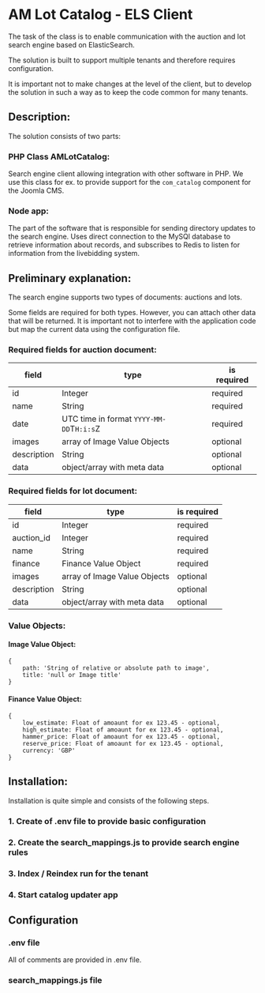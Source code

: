 # AM Lot Catalog - ELS Client 

The task of the class is to enable communication with the auction and lot search engine based on ElasticSearch.

The solution is built to support multiple tenants and therefore requires configuration.

It is important not to make changes at the level of the client, but to develop the solution in such a way as to keep the code common for many tenants.

## Description:

The solution consists of two parts: 

### PHP Class AMLotCatalog:

Search engine client allowing integration with other software in PHP. We use this class for ex. to provide support for the `com_catalog` component for the Joomla CMS.

### Node app:

The part of the software that is responsible for sending directory updates to the search engine. Uses direct connection to the MySQl database to retrieve information about records, and subscribes to Redis to listen for information from the livebidding system.

## Preliminary explanation:

The search engine supports two types of documents: auctions and lots. 

Some fields are required for both types. However, you can attach other data that will be returned. It is important not to interfere with the application code but map the current data using the configuration file.

### Required fields for auction document:

| field         | type                                          | is required
| -------       | -------                                       | -------
| id            | Integer                                       | required
| name          | String                                        | required
| date          | UTC time in format `YYYY-MM-DD`T`H:i:s`Z      | required
| images        | array of Image Value Objects                  | optional
| description   | String                                        | optional
| data          | object/array with meta data                   | optional

### Required fields for lot document:

| field                 | type                          | is required
| -------               | -------                       | -------
| id                    | Integer                       | required
| auction_id            | Integer                       | required
| name                  | String                        | required
| finance               | Finance Value Object          | required
| images                | array of Image Value Objects  | optional
| description           | String                        | optional
| data                  | object/array with meta data   | optional

### Value Objects:

#### Image Value Object:
```
{
    path: 'String of relative or absolute path to image',
    title: 'null or Image title'
}
```

#### Finance Value Object:
```
{
    low_estimate: Float of amoaunt for ex 123.45 - optional,
    high_estimate: Float of amoaunt for ex 123.45 - optional,
    hammer_price: Float of amoaunt for ex 123.45 - optional,
    reserve_price: Float of amoaunt for ex 123.45 - optional,
    currency: 'GBP'
}
```

## Installation:

Installation is quite simple and consists of the following steps.

### 1. Create of .env file to provide basic configuration

### 2. Create the search_mappings.js to provide search engine rules

### 3. Index / Reindex run for the tenant

### 4. Start catalog updater app


## Configuration

### .env file

All of comments are provided in .env file.

### search_mappings.js file

